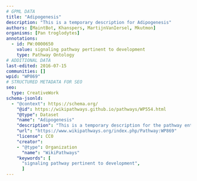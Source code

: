 ```yaml
---
# GPML DATA
title: "Adipogenesis"
description: "This is a temporary description for Adipogenesis"
authors: [MaintBot, Khanspers, MartijnVanIersel, Mkutmon]
organisms: [Pan troglodytes]
annotations:
  - id: PW:0000650
    value: signaling pathway pertinent to development
    type: Pathway Ontology
# ADDITIONAL DATA
last-edited: 2016-07-15
communities: []
wpid: "WP869"
# STRUCTURED METADATA FOR SEO
seo:
  type: CreativeWork
schema-jsonld:
  - "@context": https://schema.org/
    "@id": https://wikipathways.github.io/pathways/WP554.html
    "@type": Dataset
    "name": "Adipogenesis"
    "description": "This is a temporary description for the pathway entitled: Adipogenesis"
    "url": "https://www.wikipathways.org/index.php/Pathway:WP869"
    "license": CC0
    "creator":
    - "@type": Organization
      "name": "WikiPathways"
    "keywords": [
      "signaling pathway pertinent to development",
      ]
---
```

